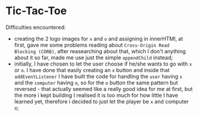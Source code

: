 # Tic-Tac-Toe
Difficulties encountered:
- creating the 2 logo images for `x` and `o` and assigning in innerHTMl, at first, gave me some problems reading about `Cross-Origin Read Blocking (CORB)`, after reasearching about that, which I don't anything about it so far, made me use just the simple `appendChild` instead;
- initially, I have chosen to let the user choose if he/she wants to go with `x` or `o`. I have done that easily creating an `x` button and inside that `addEventListener` I have built the code for handling the `user` having `x` and the `computer` having `o`, so for the `o` button the same pattern but reversed - that actually seemed like a really good idea for me at first, but the more i kept building I realised it is too much for how little I have learned yet, therefore i decided to just let the player be `x` and computer `o`;